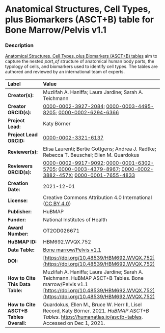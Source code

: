 # Anatomical Structures, Cell Types, plus Biomarkers (ASCT+B) table for Bone Marrow/Pelvis v1.1

### Description
[Anatomical Structures, Cell Types, plus Biomarkers (ASCT+B) tables](https://humanatlas.io/asctb-tables) aim to capture the nested *part_of* structure of anatomical human body parts, the typology of cells, and biomarkers used to identify cell types. The tables are authored and reviewed by an international team of experts.

| Label | Value |
| :------------- |:-------------|
| **Creator(s):** | Muzlifah A. Haniffa; Laura Jardine; Sarah A. Teichmann |
| **Creator ORCID(s):** | [0000-0002-3927-2084](https://orcid.org/0000-0002-3927-2084); [0000-0003-4495-8205](https://orcid.org/0000-0003-4495-8205); [0000-0002-6294-6366](https://orcid.org/0000-0002-6294-6366) |
| **Project Lead:** | Katy B&ouml;rner |
| **Project Lead ORCID:** | [0000-0002-3321-6137](https://orcid.org/0000-0002-3321-6137) |
| **Reviewer(s):** | Elisa Laurenti; Bertie Gottgens; Andrea J. Radtke; Rebecca T. Beuschel; Ellen M. Quardokus
| **Reviewers ORCID(s):** | [0000-0002-9917-9092](https://orcid.org/0000-0002-9917-9092); [0000-0001-6302-5705](https://orcid.org/0000-0001-6302-5705); [0000-0003-4379-8967](0000-0003-4379-8967); [0000-0002-3882-457X](https://orcid.org/0000-0002-3882-457X); [0000-0001-7655-4833](https://orcid.org/0000-0001-7655-4833)
| **Creation Date:** | 2021-12-01 |
| **License:** | Creative Commons Attribution 4.0 International ([CC BY 4.0](https://creativecommons.org/licenses/by/4.0/)) |
| **Publisher:** | HuBMAP |
| **Funder:** | National Institutes of Health |
| **Award Number:** | OT2OD026671 |
| **HuBMAP ID:** | HBM692.WVQX.752 |
| **Data Table:** | [Bone marrow/Pelvis v1.1](https://hubmapconsortium.github.io/ccf-releases/v1.1/asct-b/ASCT-B_VH_BoneMarrow_Pelvis.csv) |
| **DOI:** | [https://doi.org/10.48539/HBM692.WVQX.752](https://doi.org/10.48539/HBM692.WVQX.752) |
| **How to Cite This Data Table:** | Muzlifah A. Haniffa; Laura Jardine; Sarah A. Teichmann. HuBMAP ASCT+B Tables. Bone marrow/Pelvis v1.1 [https://doi.org/10.48539/HBM692.WVQX.752](https://doi.org/10.48539/HBM692.WVQX.752) |
| **How to Cite ASCT+B Tables Overall:** | Quardokus, Ellen M., Bruce W. Herr II, Lisel Record, Katy B&ouml;rner. 2021. *HuBMAP ASCT+B Tables*. https://humanatlas.io/asctb-tables. Accessed on Dec 1, 2021. |
